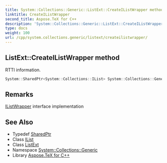 ```yaml
---
title: System::Collections::Generic::ListExt::CreateIListWrapper method
linktitle: CreateIListWrapper
second_title: Aspose.TeX for C++
description: 'System::Collections::Generic::ListExt::CreateIListWrapper method. RTTI information in C++.'
type: docs
weight: 100
url: /cpp/system.collections.generic/listext/createilistwrapper/
---
```

## ListExt::CreateIListWrapper method


RTTI information.

```cpp
System::SharedPtr<System::Collections::IList> System::Collections::Generic::ListExt<T>::CreateIListWrapper() override
```

## Remarks


[IListWrapper](../../../system.collections/ilistwrapper/) interface implementation 
## See Also

* Typedef [SharedPtr](../../../system/sharedptr/)
* Class [IList](../../../system.collections/ilist/)
* Class [ListExt](../)
* Namespace [System::Collections::Generic](../../)
* Library [Aspose.TeX for C++](../../../)
